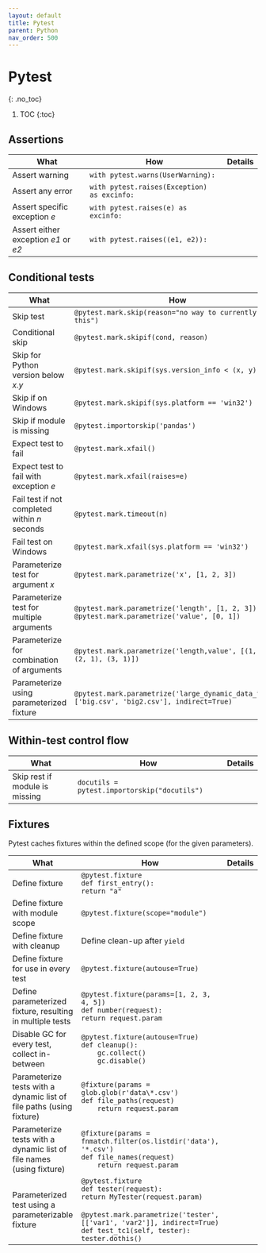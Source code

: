 ```yaml
---
layout: default
title: Pytest
parent: Python
nav_order: 500
---
```


# Pytest
{: .no_toc}

1. TOC
{:toc}

## Assertions

| What | How | Details |
|---|---|---|
| Assert warning | `with pytest.warns(UserWarning):` | |
| Assert any error | `with pytest.raises(Exception) as excinfo:` | |
| Assert specific exception _e_ | `with pytest.raises(e) as excinfo:` | |
| Assert either exception _e1_ or _e2_ | `with pytest.raises((e1, e2)):` | |

## Conditional tests

| What | How | Details |
|---|---|---|
| Skip test | `@pytest.mark.skip(reason="no way to currently test this")` | |
| Conditional skip | `@pytest.mark.skipif(cond, reason)` | |
| Skip for Python version below _x.y_ | `@pytest.mark.skipif(sys.version_info < (x, y))` | |
| Skip if on Windows | `@pytest.mark.skipif(sys.platform == 'win32')` | |
| Skip if module is missing | `@pytest.importorskip('pandas')` | |
| Expect test to fail | `@pytest.mark.xfail()` | |
| Expect test to fail with exception _e_ | `@pytest.mark.xfail(raises=e)` | |
| Fail test if not completed within _n_ seconds | `@pytest.mark.timeout(n)` | |
| Fail test on Windows | `@pytest.mark.xfail(sys.platform == 'win32')` | |
| Parameterize test for argument _x_ | `@pytest.mark.parametrize('x', [1, 2, 3])` | |
| Parameterize test for multiple arguments | `@pytest.mark.parametrize('length', [1, 2, 3])`<br>`@pytest.mark.parametrize('value', [0, 1])` | |
| Parameterize for combination of arguments | `@pytest.mark.parametrize('length,value', [(1, 0), (2, 1), (3, 1)])` | |
| Parameterize using parameterized fixture | `@pytest.mark.parametrize('large_dynamic_data_file', ['big.csv', 'big2.csv'], indirect=True)` | |

## Within-test control flow 

| What | How | Details |
|---|---|---|
| Skip rest if module is missing | `docutils = pytest.importorskip("docutils")` | |

## Fixtures
Pytest caches fixtures within the defined scope (for the given parameters).

| What | How | Details |
|---|---|---|
| Define fixture | `@pytest.fixture`<br>`def first_entry():`<br>`return "a"` | |
| Define fixture with module scope | `@pytest.fixture(scope="module")` | |
| Define fixture with cleanup | Define clean-up after `yield` | |
| Define fixture for use in every test | `@pytest.fixture(autouse=True)` | |
| Define parameterized fixture, resulting in multiple tests | `@pytest.fixture(params=[1, 2, 3, 4, 5])`<br>`def number(request):`<br>`return request.param` | |
| Disable GC for every test, collect in-between | `@pytest.fixture(autouse=True)`<br>`def cleanup():`<br>`    gc.collect()`<br>`    gc.disable()` | |
| Parameterize tests with a dynamic list of file paths (using fixture) | `@fixture(params = glob.glob(r'data\*.csv')`<br>`def file_paths(request)`<br>`    return request.param` | |
| Parameterize tests with a dynamic list of file names (using fixture) | `@fixture(params = fnmatch.filter(os.listdir('data'), '*.csv')`<br>`def file_names(request)`<br>`    return request.param` | |
| Parameterized test using a parameterizable fixture | `@pytest.fixture`<br>`def tester(request):`<br>`return MyTester(request.param)`<br><br>`@pytest.mark.parametrize('tester', [['var1', 'var2']], indirect=True)`<br>`def test_tc1(self, tester):`<br>`tester.dothis()` | |


